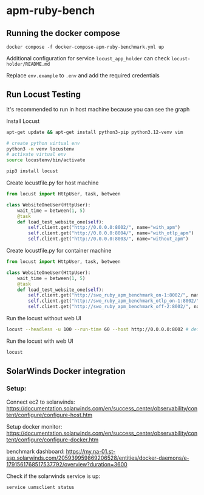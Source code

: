 # apm-ruby-bench

## Running the docker compose

```
docker compose -f docker-compose-apm-ruby-benchmark.yml up
```

Additional configuration for service `locust_app_holder` can check `locust-holder/README.md` 

Replace `env.example` to `.env` and add the required credentials

## Run Locust Testing

It's recommended to run in host machine because you can see the graph

Install Locust
```sh
apt-get update && apt-get install python3-pip python3.12-venv vim

# create python virtual env
python3 -m venv locustenv
# activate virtual env
source locustenv/bin/activate

pip3 install locust
```

Create locustfile.py for host machine
```python
from locust import HttpUser, task, between

class WebsiteOneUser(HttpUser):
    wait_time = between(1, 5)
    @task
    def load_test_website_one(self):
        self.client.get("http://0.0.0.0:8002/", name="with_apm")
        self.client.get("http://0.0.0.0:8004/", name="with_otlp_apm")
        self.client.get("http://0.0.0.0:8003/", name="without_apm")
```

Create locustfile.py for container machine
```python
from locust import HttpUser, task, between

class WebsiteOneUser(HttpUser):
    wait_time = between(1, 5)
    @task
    def load_test_website_one(self):
        self.client.get("http://swo_ruby_apm_benchmark_on-1:8002/", name="with_apm")
        self.client.get("http://swo_ruby_apm_benchmark_otlp_on-1:8002/", name="with_otlp_apm")
        self.client.get("http://swo_ruby_apm_benchmark_off-2:8002/", name="without_apm")
```

Run the locust without web UI
```sh
locust --headless -u 100 --run-time 60 --host http://0.0.0.0:8002 # default unit is seconds
```

Run the locust with web UI
```sh
locust
```

## SolarWinds Docker integration

### Setup:
Connect ec2 to solarwinds: https://documentation.solarwinds.com/en/success_center/observability/content/configure/configure-host.htm

Setup docker monitor: https://documentation.solarwinds.com/en/success_center/observability/content/configure/configure-docker.htm

benchmark dashboard: https://my.na-01.st-ssp.solarwinds.com/205939959869206528/entities/docker-daemons/e-1791561768517537792/overview?duration=3600

Check if the solarwinds service is up:
```
service uamsclient status
```
